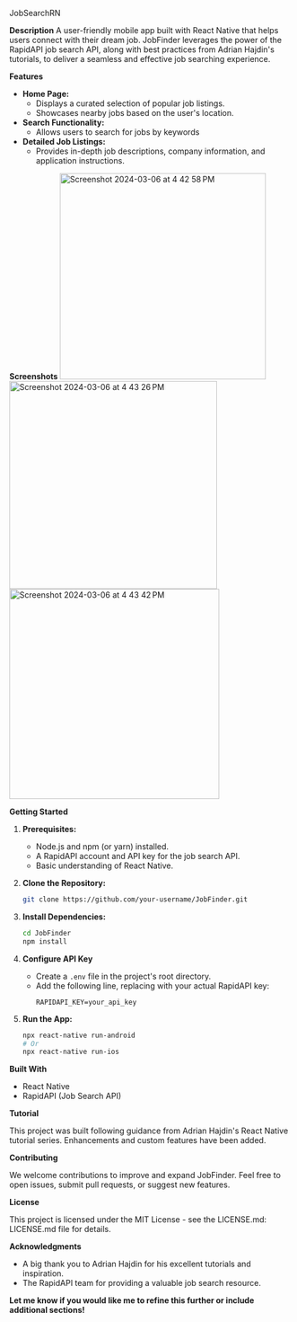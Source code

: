 JobSearchRN

**Description**
A user-friendly mobile app built with React Native that helps users connect with their dream job. JobFinder leverages the power of the RapidAPI job search API, along with best practices from Adrian Hajdin's tutorials, to deliver a seamless and effective job searching experience. 

**Features**

* **Home Page:**
   * Displays a curated selection of popular job listings.
   * Showcases nearby jobs based on the user's location.
* **Search Functionality:**
   * Allows users to search for jobs by keywords
* **Detailed Job Listings:**
   * Provides in-depth job descriptions, company information, and application instructions.

**Screenshots**
<img width="367" alt="Screenshot 2024-03-06 at 4 42 58 PM" src="https://github.com/safegergis/JobSearchRN/assets/33107228/51fa17da-e48a-43a4-8180-50d55221fecf">
<img width="370" alt="Screenshot 2024-03-06 at 4 43 26 PM" src="https://github.com/safegergis/JobSearchRN/assets/33107228/5b5f261b-ea1e-4749-a6df-ae257c6f8680">
<img width="374" alt="Screenshot 2024-03-06 at 4 43 42 PM" src="https://github.com/safegergis/JobSearchRN/assets/33107228/eec7cb80-10e9-4595-987c-a8be1073aa62">


**Getting Started**

1. **Prerequisites:**
   * Node.js and npm (or yarn) installed.
   * A RapidAPI account and API key for the job search API.
   * Basic understanding of React Native.

2. **Clone the Repository:**
   ```bash
   git clone https://github.com/your-username/JobFinder.git
   ```

3. **Install Dependencies:**
   ```bash
   cd JobFinder
   npm install 
   ```

4. **Configure API Key**
   * Create a `.env` file in the project's root directory.
   * Add the following line, replacing with your actual RapidAPI key:
      ```
      RAPIDAPI_KEY=your_api_key 
      ```

5. **Run the App:**
   ```bash
   npx react-native run-android 
   # Or
   npx react-native run-ios
   ```

**Built With**

* React Native
* RapidAPI (Job Search API)

**Tutorial**

This project was built following guidance from Adrian Hajdin's React Native tutorial series. Enhancements and custom features have been added.

**Contributing**

We welcome contributions to improve and expand JobFinder. Feel free to open issues, submit pull requests, or suggest new features.

**License**

This project is licensed under the MIT License - see the LICENSE.md: LICENSE.md file for details.

**Acknowledgments**

* A big thank you to Adrian Hajdin for his excellent tutorials and inspiration.
* The RapidAPI team for providing a valuable job search resource. 

**Let me know if you would like me to refine this further or include additional sections!** 
